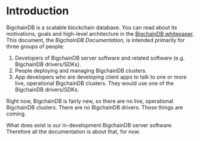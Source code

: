 # Introduction

BigchainDB is a scalable blockchain database. You can read about its motivations, goals and high-level architecture in the [BigchainDB whitepaper](https://www.bigchaindb.com/whitepaper/). This document, the _BigchainDB Documentation_, is intended primarily for three groups of people:

1. Developers of BigchainDB server software and related software (e.g. BigchainDB drivers/SDKs).
2. People deploying and managing BigchainDB clusters.
3. App developers who are developing client apps to talk to one or more live, operational BigchainDB clusters. They would use one of the BigchainDB drivers/SDKs.

Right now, BigchainDB is fairly new, so there are no live, operational BigchainDB clusters. There are no BigchainDB drivers. Those things are coming.

What does exist is our in-development BigchainDB server software. Therefore all the documentation is about that, for now.